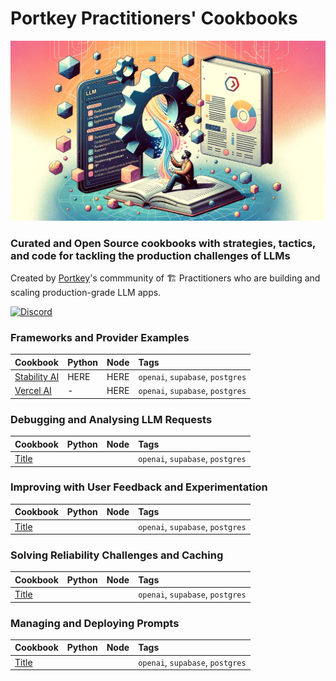 # Portkey Practitioners' Cookbooks
![header](../images/header.png)

### Curated and Open Source cookbooks with strategies, tactics, and code for tackling the **production challenges** of LLMs

Created by [Portkey](https://portkey.ai/)'s commmunity of 🏗️ Practitioners who are building and scaling production-grade LLM apps.

<a href="https://discord.gg/sDk9JaNfK8" target="_blank"><img src="https://img.shields.io/discord/1143393887742861333?logo=discord" alt="Discord" height=22></a>

### Frameworks and Provider Examples

| Cookbook | Python | Node | Tags |
| :- | :- | :- | :- |
| [Stability AI](/) | HERE | HERE | `openai`, `supabase`, `postgres` |
| [Vercel AI](/) | - | HERE |  `openai`, `supabase`, `postgres` |

### Debugging and Analysing LLM Requests

| Cookbook | Python | Node | Tags |
| :- | :- | :- | :- |
| [Title](/) | | |  `openai`, `supabase`, `postgres` |

### Improving with User Feedback and Experimentation

| Cookbook | Python | Node | Tags |
| :- | :- | :- | :- |
| [Title](/) | | |  `openai`, `supabase`, `postgres` |

### Solving Reliability Challenges and Caching

| Cookbook | Python | Node | Tags |
| :- | :- | :- | :- |
| [Title](/) | | |  `openai`, `supabase`, `postgres` |

### Managing and Deploying Prompts

| Cookbook | Python | Node | Tags |
| :- | :- | :- | :- |
| [Title](/) | | |  `openai`, `supabase`, `postgres` |